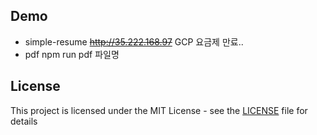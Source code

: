 ## Demo
* simple-resume
~~<http://35.222.168.97>~~ GCP 요금제 만료..
* pdf
npm run pdf 파일명

## License

This project is licensed under the MIT License - see the [LICENSE](LICENSE) file for details 

